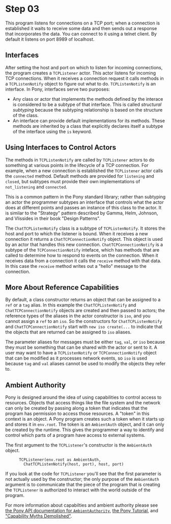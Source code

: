 # Step 03

This program listens for connections on a TCP port; when a connection is established it waits to receive some data and then sends out a response that incorporates the data. You can connect to it using a telnet client. By default it listens on port 8989 of localhost.

## Interfaces

After setting the host and port on which to listen for incoming connections, the program creates a `TCPListener` actor. This actor listens for incoming TCP connections. When it receives a connection request it calls methods in a `TCPListenNotify` object to figure out what to do. `TCPListenNotify` is an interface. In Pony, interfaces serve two purposes:

* Any class or actor that implements the methods defined by the interace is considered to be a subtype of that interface. This is called *structural subtyping* because the subtyping relationship is based on the structure of the class.
* An interface can provide default implementations for its methods. These methods are inherited by a class that explicitly declares itself a subtype of the interface using the `is` keyword.

## Using Interfaces to Control Actors

The methods in `TCPListenNotify` are called by `TCPListener` actors to do something at various points in the lifecycle of a TCP connection. For example, when a new connection is established the `TCPListener` actor calls the `connected` method. Default methods are provided for `listening` and `closed`, but subtypes must provide their own implementations of `not_listening` and `connected`.

This is a common pattern in the Pony standard library; rather than subtyping an actor the programmer subtypes an interface that controls what the actor does at different points and passes an instance of this class to the actor. It is similar to the "Strategy" pattern described by Gamma, Helm, Johnson, and Vlissides in their book "Design Patterns".

The `ChatTCPListenNotify` class is a subtype of `TCPListenNotify`. It stores the host and port to which the listener is bound. When it receives a new connection it returns a `ChatTCPConnectionNotify` object. This object is used by an actor that handles this new connection. `ChatTCPConnectionNotify` is a subtype of the `TCPConnectionNotify` inteface, which has methods that are called to determine how to respond to events on the connection. When it receives data from a connection it calls the `receive` method with that data. In this case the `receive` method writes out a "hello" message to the connection.

## More About Reference Capabilities

By default, a class constructor returns an object that can be assigned to a `ref` or a `tag` alias. In this example the `ChatTCPListenNotify` and `ChatTCPConnectionNotify` objects are created and then passed to actors; the reference types of the aliases in the actor constructor is `iso`, and you cannot assign a `ref` to an `iso`. So the constructors for `ChatTCPListenNotify` and `ChatTCPConnectionNotify` start with `new iso create(...` to indicate that the objects that are returned can be assigned to `iso` aliases.

The parameter aliases for messages must be either `tag`, `val`, or `iso` because they must be something that can be shared with the actor or sent to it. A user may want to have a `TCPListenNotify` or `TCPConnectionNotify` object that can be modified as it processes network events, so `iso` is used because `tag` and `val` aliases cannot be used to modify the objects they refer to.

## Ambient Authority

Pony is designed around the idea of using capabilities to control access to resources. Objects that access things like the file system and the network can only be created by passing along a token that indicates that the program has permission to access those resources. A "token" in this context is an object. A Pony program creates such a token when it starts up and stores it in `env.root`. The token is an `AmbientAuth` object, and it can only be created by the runtime. This gives the programmer a way to identify and control which parts of a program have access to external systems.

The first argument to the `TCPListener`'s constructor is the `AmbientAuth` object.

```pony
      TCPListener(env.root as AmbientAuth,
        ChatTCPListenNotify(host, port), host, port)
```

If you look at the code for `TCPListener` you'll see that the first parameter is not actually used by the constructor; the only purpose of the `AmbientAuth` argument is to communicate that the piece of the program that is creating the `TCPListener` is authorized to interact with the world outside of the program.

For more information about capabilties and ambient authority please see [the Pony API documentation for `AmbientAuthority`](https://stdlib.ponylang.org/builtin-AmbientAuth/), [the Pony Tutorial](https://tutorial.ponylang.org/capabilities/object-capabilities.html), and ["Capability Myths Demolished"](http://srl.cs.jhu.edu/pubs/SRL2003-02.pdf).
